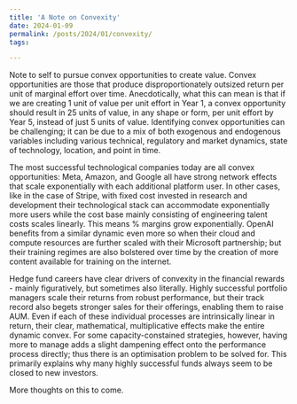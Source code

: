 ```yaml
---
title: 'A Note on Convexity'
date: 2024-01-09
permalink: /posts/2024/01/convexity/
tags:

---
```

Note to self to pursue convex opportunities to create value. Convex opportunities are those that produce disproportionately outsized return per unit of marginal effort over time. Anecdotically, what this can mean is that if we are creating 1 unit of value per unit effort in Year 1, a convex opportunity should result in 25 units of value, in any shape or form, per unit effort by Year 5, instead of just 5 units of value. Identifying convex opportunities can be challenging; it can be due to a mix of both exogenous and endogenous variables including various technical, regulatory and market dynamics, state of technology, location, and point in time.

The most successful technological companies today are all convex opportunities: Meta, Amazon, and Google all have strong network effects that scale exponentially with each additional platform user. In other cases, like in the case of Stripe, with fixed cost invested in research and development their technological stack can accommodate exponentially more users while the cost base mainly consisting of engineering talent costs scales linearly. This means % margins grow exponentially. OpenAI benefits from a similar dynamic even more so when their cloud and compute resources are further scaled with their Microsoft partnership; but their training regimes are also bolstered over time by the creation of more content available for training on the internet.

Hedge fund careers have clear drivers of convexity in the financial rewards - mainly figuratively, but sometimes also literally. Highly successful portfolio managers scale their returns from robust performance, but their track record also begets stronger sales for their offerings, enabling them to raise AUM. Even if each of these individual processes are intrinsically linear in return, their clear, mathematical, multiplicative effects make the entire dynamic convex. For some capacity-constained strategies, however, having more to manage adds a slight dampening effect onto the performance process directly; thus there is an optimisation problem to be solved for. This primarily explains why many highly successful funds always seem to be closed to new investors.

More thoughts on this to come.
